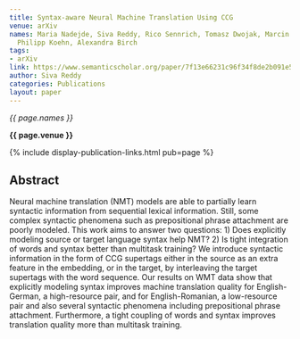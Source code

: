 ```yaml
---
title: Syntax-aware Neural Machine Translation Using CCG
venue: arXiv
names: Maria Nadejde, Siva Reddy, Rico Sennrich, Tomasz Dwojak, Marcin Junczys-Dowmunt,
  Philipp Koehn, Alexandra Birch
tags:
- arXiv
link: https://www.semanticscholar.org/paper/7f13e66231c96f34f8de2b091e5b5dafb5db5327
author: Siva Reddy
categories: Publications
layout: paper
---
```


*{{ page.names }}*

**{{ page.venue }}**

{% include display-publication-links.html pub=page %}

## Abstract

Neural machine translation (NMT) models are able to partially learn syntactic information from sequential lexical information. Still, some complex syntactic phenomena such as prepositional phrase attachment are poorly modeled. This work aims to answer two questions: 1) Does explicitly modeling source or target language syntax help NMT? 2) Is tight integration of words and syntax better than multitask training? We introduce syntactic information in the form of CCG supertags either in the source as an extra feature in the embedding, or in the target, by interleaving the target supertags with the word sequence. Our results on WMT data show that explicitly modeling syntax improves machine translation quality for English-German, a high-resource pair, and for English-Romanian, a low-resource pair and also several syntactic phenomena including prepositional phrase attachment. Furthermore, a tight coupling of words and syntax improves translation quality more than multitask training.